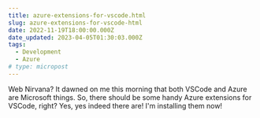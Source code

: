 ```yaml
---
title: azure-extensions-for-vscode.html
slug: azure-extensions-for-vscode-html
date: 2022-11-19T18:00:00.000Z
date_updated: 2023-04-05T01:30:03.000Z
tags: 
  - Development
  - Azure
# type: micropost
---
```


Web Nirvana? It dawned on me this morning that both VSCode and Azure are Microsoft things. So, there should be some handy Azure extensions for VSCode, right? Yes, yes indeed there are! I'm installing them now!
